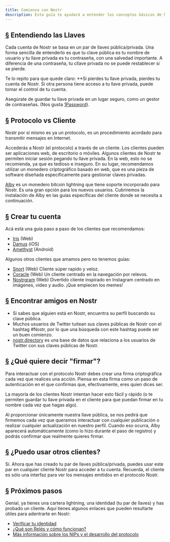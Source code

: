 ```yaml
---
title: Comienza con Nostr
description: Esta guía te ayudará a entender los conceptos básicos de Nostr y te preparará para utilizar Nostr con una nueva cuenta. Cubriremos cómo crear una nueva lightning wallet, crear una cuenta e iniciar sesión en un cliente de forma segura.
---
```


## [§](#entendiendo-llaves) Entendiendo las Llaves

Cada cuenta de Nostr se basa en un par de llaves pública/privada. Una forma sencilla de entenderlo es que tu clave pública es tu nombre de usuario y tu llave privada es tu contraseña, con una salvedad importante. A diferencia de una contraseña, tu cllave privada no se puede restablecer si se pierde.

Te lo repito para que quede claro: **Si pierdes tu llave privada, pierdes tu cuenta de Nostr. Si otra persona tiene acceso a tu llave privada, puede tomar el control de tu cuenta.

Asegúrate de guardar tu llave privada en un lugar seguro, como un gestor de contraseñas. (Nos gusta [1Password](https://1password.com/)).

## [§](#protocolo-vs-cliente) Protocolo vs Cliente

Nostr por sí mismo es ya un protocolo, es un procedimiento acordado para transmitir mensajes en Internet.

Accederás a Nostr (el protocolo) a través de un cliente. Los clientes pueden ser aplicaciones web, de escritorio o móviles. Algunos clientes de Nostr te permiten iniciar sesión pegando tu llave privada. En la web, esto no se recomienda, ya que es tedioso e inseguro. En su lugar, recomendamos utilizar un monedero criptográfico basado en web, que es una pieza de software diseñada específicamente para gestionar claves privadas.

[Alby](https://chrome.google.com/webstore/detail/alby-bitcoin-lightning-wa/iokeahhehimjnekafflcihljlcjccdbe) es un monedero bitcoin lightning que tiene soporte incorporado para Nostr. Es una gran opción para los nuevos usuarios. Cubriremos la instalación de Alby en las guías específicas del cliente donde se necesita a continuación.

## [§](#crear-tu-cuenta) Crear tu cuenta

Acá está una guía paso a paso de los clientes que recomendamos:

-   [Iris](/es/guias/iris) (Web)
-   [Damus](/es/guias/damus) (iOS)
-   [Amethyst](/es/guias/amethyst) (Android)

Algunos otros clientes que amamos pero no tenemos guías:

-   [Snort](https://snort.social/) (Web) Cliente súper rapido y veloz.
-   [Coracle](https://coracle.social/) (Web) Un cliente centrado en la navegación por relevos.
-   [Nostrgram](https://nostrgram.co) (Web) Divertido cliente inspirado en Instagram centrado en imágenes, vídeo y audio. ¡Que empiecen los memes!

## [§](#encontrar-amigos) Encontrar amigos en Nostr

- Si sabes que alguien está en Nostr, encuentra su perfil buscando su clave pública.
- Muchos usuarios de Twitter tuitean sus claves públicas de Nostr con el hashtag #Nostr, por lo que una búsqueda con este hashtag puede ser un buen comienzo.
- [nostr.directory](https://nostr.directory) es una base de datos que relaciona a los usuarios de Twitter con sus claves públicas de Nostr.

## [§](#Que-es-firmar) ¿Qué quiere decir "firmar"?

Para interactuar con el protocolo Nostr debes crear una firma criptográfica cada vez que realices una acción. Piensa en esta firma como un paso de autenticación en el que confirmas que, efectivamente, eres quien dices ser.

La mayoría de los clientes Nostr intentan hacer esto fácil y rápido (o te permiten guardar tu llave privada en el cliente para que puedan firmar en tu nombre cada vez que hagas algo).

Al proporcionar únicamente nuestra llave pública, se nos pedirá que firmemos cada vez que queramos interactuar con cualquier publicación o realizar cualquier actualización en nuestro perfil. Cuando eso ocurra, Alby aparecerá automáticamente (como lo hizo durante el paso de registro) y podrás confirmar que realmente quieres firmar.

## [§](#puedo-yo-usar-otros-clientes) ¿Puedo usar otros clientes?

Sí. Ahora que has creado tu par de llaves pública/privada, puedes usar este par en cualquier cliente Nostr para acceder a tu cuenta. Recuerda, el cliente es sólo una interfaz para ver los mensajes emitidos en el protocolo Nostr.

## [§](#proximos-pasos) Próximos pasos

Genial, ya tienes una cartera lightning, una identidad (tu par de llaves) y has probado un cliente. Aquí tienes algunos enlaces que pueden resultarte útiles para adentrarte en Nostr:

-   [Verificar tu identidad](/es/verificar-tu-identidad)
-   [¿Qué son Relés y cómo funcionan?](/es/relés)
-   [Más información sobre los NIPs y el desarrollo del protocolo](/es/el-protocolo)
